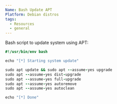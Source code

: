 ```yaml
---
Name: Bash Update APT
Platform: Debian distros
tags:
  - Resources
  - general
---
```

Bash script to update system using APT:

```ruby
#!/usr/bin/env bash

echo "[*] Starting system update"

sudo apt update && sudo apt --assume-yes upgrade
sudo apt --assume-yes dist-upgrade
sudo apt --assume-yes full-upgrade
sudo apt --assume-yes autoremove
sudo apt --assume-yes autoclean

echo "[*] Done"
```